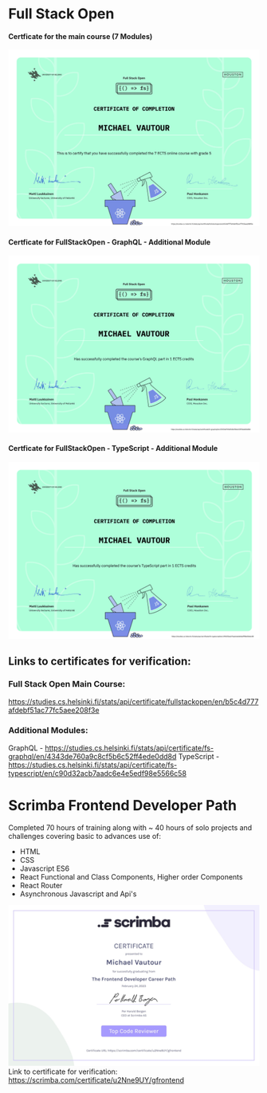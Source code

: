 # Full Stack Open

#### Certficate for the main course (7 Modules)
![FullStackOpen_Univeristy of Helsinki certificate](https://github.com/igMike-V/Certifications/blob/3f6d5c54a649bbf4858ec8e560a1cc06e5c59595/FullStackOpen_7ECTS_Certificate.jpg)
#### Certficate for FullStackOpen - GraphQL - Additional Module
![FullStackOpen Univeristy of Helsinki GraphQL certificate ](https://github.com/igMike-V/Certifications/blob/main/FSOcertificate-graphql.png)
#### Certficate for FullStackOpen - TypeScript - Additional Module
![FullStackOpen Univeristy of Helsinki GraphQL certificate ](https://github.com/igMike-V/Certifications/blob/main/FSOcertificate-typescript.png)

## Links to certificates for verification: 

### Full Stack Open Main Course:

https://studies.cs.helsinki.fi/stats/api/certificate/fullstackopen/en/b5c4d777afdebf51ac77fc5aee208f3e

### Additional Modules:

GraphQL - https://studies.cs.helsinki.fi/stats/api/certificate/fs-graphql/en/4343de760a9c8cf5b6c52ff4ede0dd8d
TypeScript - https://studies.cs.helsinki.fi/stats/api/certificate/fs-typescript/en/c90d32acb7aadc6e4e5edf98e5566c58

# Scrimba Frontend Developer Path
Completed 70 hours of training along with ~ 40 hours of solo projects and challenges covering basic to advances use of:
- HTML
- CSS
- Javascript ES6
- React Functional and Class Components, Higher order Components
- React Router
- Asynchronous Javascript and Api's

![ScrimbaFrontendDeveloperCareerPath](https://github.com/igMike-V/Certifications/blob/3f6d5c54a649bbf4858ec8e560a1cc06e5c59595/ScrimbaFrontendDeveloperCareerPath.jpg)
Link to certificate for verification: https://scrimba.com/certificate/u2Nne9UY/gfrontend
